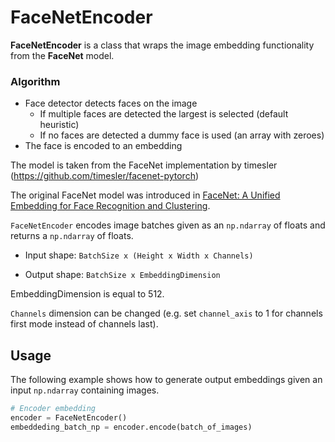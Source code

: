 # FaceNetEncoder

**FaceNetEncoder** is a class that wraps the image embedding functionality from the **FaceNet** model.

### Algorithm
* Face detector detects faces on the image
    * If multiple faces are detected the largest is selected (default heuristic)
    * If no faces are detected a dummy face is used (an array with zeroes)
* The face is encoded to an embedding


The model is taken from the FaceNet implementation by timesler (https://github.com/timesler/facenet-pytorch)

The original FaceNet model was introduced in [FaceNet: A Unified Embedding for Face Recognition and Clustering](https://arxiv.org/abs/1503.03832).

`FaceNetEncoder` encodes image batches given as an `np.ndarray` of floats and returns a `np.ndarray` of floats.

- Input shape: `BatchSize x (Height x Width x Channels)`

- Output shape: `BatchSize x EmbeddingDimension`
  
EmbeddingDimension is equal to 512.

`Channels` dimension can be changed (e.g. set `channel_axis` to 1 for channels first mode instead of channels last).
      

## Usage

The following example shows how to generate output embeddings given an input `np.ndarray` containing images.

```python
# Encoder embedding 
encoder = FaceNetEncoder()
embeddeding_batch_np = encoder.encode(batch_of_images)    
```

